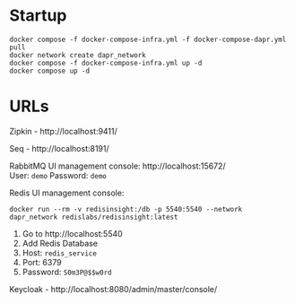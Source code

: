 # Startup

```
docker compose -f docker-compose-infra.yml -f docker-compose-dapr.yml pull
docker network create dapr_network
docker compose -f docker-compose-infra.yml up -d
docker compose up -d
```

# URLs

Zipkin - http://localhost:9411/

Seq - http://localhost:8191/

RabbitMQ UI management console: http://localhost:15672/  
User: `demo`
Password: `demo`

Redis UI management console:

```
docker run --rm -v redisinsight:/db -p 5540:5540 --network dapr_network redislabs/redisinsight:latest
```

1. Go to http://localhost:5540
2. Add Redis Database
3. Host: `redis_service`
4. Port: 6379
5. Password: `S0m3P@$$w0rd`

Keycloak - http://localhost:8080/admin/master/console/

